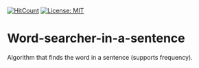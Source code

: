 [![HitCount](http://hits.dwyl.io/kursaterdogan/word-searcher-in-a-sentence.svg)](http://hits.dwyl.io/kursaterdogan/word-searcher-in-a-sentence)
[![License: MIT](https://img.shields.io/badge/License-MIT-blue.svg)](https://opensource.org/licenses/MIT)
# Word-searcher-in-a-sentence
Algorithm that finds the word in a sentence (supports frequency).
